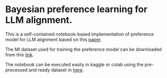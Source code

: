 # Bayesian preference learning for LLM alignment.

This is a self-contained notebook-based implementation of preference model for LLM alignment based on this [paper](https://arxiv.org/abs/2310.05782).

The MI dataset used for training the preference model can be downloaded from this [link](https://github.com/anuradha1992/Motivational-Interviewing-Dataset/blob/main/MI%20Dataset.csv).

The notebook can be executed easily in kaggle or colab using the pre-processed and ready dataset in [here](https://www.kaggle.com/datasets/bissmellabahaduri/preference-learning).